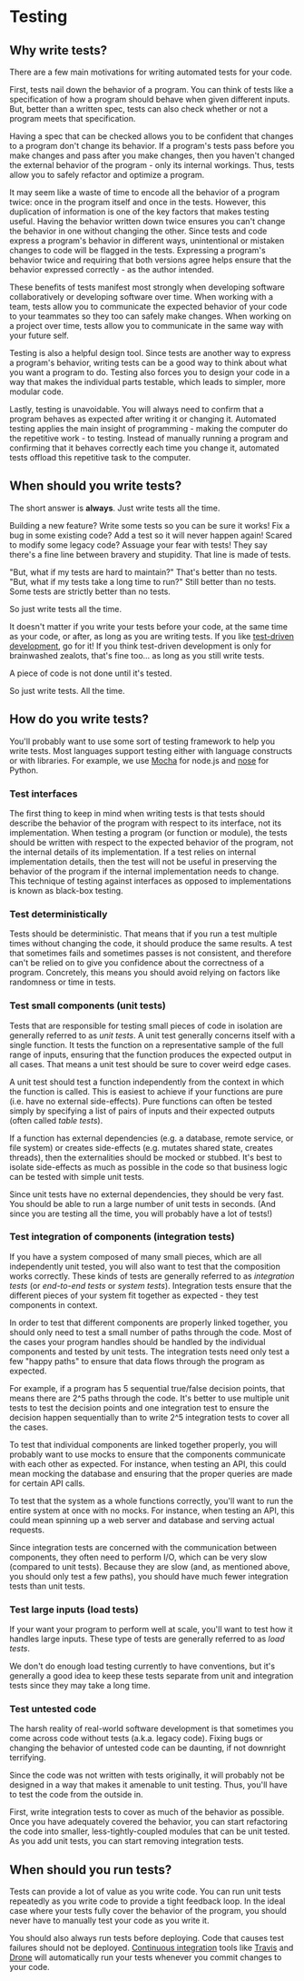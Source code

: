 # Testing

## Why write tests?

There are a few main motivations for writing automated tests for your code.

First, tests nail down the behavior of a program. You can think of tests like a specification of how a program should behave when given different inputs. But, better than a written spec, tests can also check whether or not a program meets that specification.

Having a spec that can be checked allows you to be confident that changes to a program don't change its behavior. If a program's tests pass before you make changes and pass after you make changes, then you haven't changed the external behavior of the program - only its internal workings. Thus, tests allow you to safely refactor and optimize a program.

It may seem like a waste of time to encode all the behavior of a program twice: once in the program itself and once in the tests. However, this duplication of information is one of the key factors that makes testing useful. Having the behavior written down twice ensures you can't change the behavior in one without changing the other. Since tests and code express a program's behavior in different ways, unintentional or mistaken changes to code will be flagged in the tests. Expressing a program's behavior twice and requiring that both versions agree helps ensure that the behavior expressed correctly - as the author intended.

These benefits of tests manifest most strongly when developing software collaboratively or developing software over time. When working with a team, tests allow you to communicate the expected behavior of your code to your teammates so they too can safely make changes. When working on a project over time, tests allow you to communicate in the same way with your future self.

Testing is also a helpful design tool. Since tests are another way to express a program's behavior, writing tests can be a good way to think about what you want a program to do. Testing also forces you to design your code in a way that makes the individual parts testable, which leads to simpler, more modular code.

Lastly, testing is unavoidable. You will always need to confirm that a program behaves as expected after writing it or changing it. Automated testing applies the main insight of programming - making the computer do the repetitive work - to testing. Instead of manually running a program and confirming that it behaves correctly each time you change it, automated tests offload this repetitive task to the computer.

## When should you write tests?

The short answer is **always**. Just write tests all the time.

Building a new feature? Write some tests so you can be sure it works! Fix a bug in some existing code? Add a test so it will never happen again! Scared to modify some legacy code? Assuage your fear with tests! They say there's a fine line between bravery and stupidity. That line is made of tests.

"But, what if my tests are hard to maintain?" That's better than no tests.
"But, what if my tests take a long time to run?" Still better than no tests.
Some tests are strictly better than no tests.

So just write tests all the time.

It doesn't matter if you write your tests before your code, at the same time as your code, or after, as long as you are writing tests. If you like [test-driven development](http://en.wikipedia.org/wiki/Test-driven_development), go for it! If you think test-driven development is only for brainwashed zealots, that's fine too... as long as you still write tests.

A piece of code is not done until it's tested.

So just write tests. All the time.

## How do you write tests?

You'll probably want to use some sort of testing framework to help you write tests. Most languages support testing either with language constructs or with libraries. For example, we use [Mocha](http://visionmedia.github.io/mocha/) for node.js and [nose](https://nose.readthedocs.org/en/latest/) for Python.

### Test interfaces

The first thing to keep in mind when writing tests is that tests should describe the behavior of the program with respect to its interface, not its implementation. When testing a program (or function or module), the tests should be written with respect to the expected behavior of the program, not the internal details of its implementation. If a test relies on internal implementation details, then the test will not be useful in preserving the behavior of the program if the internal implementation needs to change. This technique of testing against interfaces as opposed to implementations is known as black-box testing.

### Test deterministically

Tests should be deterministic. That means that if you run a test multiple times without changing the code, it should produce the same results. A test that sometimes fails and sometimes passes is not consistent, and therefore can't be relied on to give you confidence about the correctness of a program. Concretely, this means you should avoid relying on factors like randomness or time in tests.

### Test small components (unit tests)

Tests that are responsible for testing small pieces of code in isolation are generally referred to as *unit tests*. A unit test generally concerns itself with a single function. It tests the function on a representative sample of the full range of inputs, ensuring that the function produces the expected output in all cases. That means a unit test should be sure to cover weird edge cases.

A unit test should test a function independently from the context in which the function is called. This is easiest to achieve if your functions are pure (i.e. have no external side-effects). Pure functions can often be tested simply by specifying a list of pairs of inputs and their expected outputs (often called *table tests*).

If a function has external dependencies (e.g. a database, remote service, or file system) or creates side-effects (e.g. mutates shared state, creates threads), then the externalities should be mocked or stubbed. It's best to isolate side-effects as much as possible in the code so that business logic can be tested with simple unit tests.

Since unit tests have no external dependencies, they should be very fast. You should be able to run a large number of unit tests in seconds. (And since you are testing all the time, you will probably have a lot of tests!)

### Test integration of components (integration tests)

If you have a system composed of many small pieces, which are all independently unit tested, you will also want to test that the composition works correctly. These kinds of tests are generally referred to as *integration tests* (or *end-to-end tests* or *system tests*). Integration tests ensure that the different pieces of your system fit together as expected - they test components in context.

In order to test that different components are properly linked together, you should only need to test a small number of paths through the code. Most of the cases your program handles should be handled by the individual components and tested by unit tests. The integration tests need only test a few "happy paths" to ensure that data flows through the program as expected.

For example, if a program has 5 sequential true/false decision points, that means there are 2^5 paths through the code. It's better to use multiple unit tests to test the decision points and one integration test to ensure the decision happen sequentially than to write 2^5 integration tests to cover all the cases.

To test that individual components are linked together properly, you will probably want to use mocks to ensure that the components communicate with each other as expected. For instance, when testing an API, this could mean mocking the database and ensuring that the proper queries are made for certain API calls.

To test that the system as a whole functions correctly, you'll want to run the entire system at once with no mocks. For instance, when testing an API, this could mean spinning up a web server and database and serving actual requests.

Since integration tests are concerned with the communication between components, they often need to perform I/O, which can be very slow (compared to unit tests). Because they are slow (and, as mentioned above, you should only test a few paths), you should have much fewer integration tests than unit tests.

### Test large inputs (load tests)

If your want your program to perform well at scale, you'll want to test how it handles large inputs. These type of tests are generally referred to as *load tests*.

We don't do enough load testing currently to have conventions, but it's generally a good idea to keep these tests separate from unit and integration tests since they may take a long time.

### Test untested code

The harsh reality of real-world software development is that sometimes you come across code without tests (a.k.a. legacy code). Fixing bugs or changing the behavior of untested code can be daunting, if not downright terrifying.

Since the code was not written with tests originally, it will probably not be designed in a way that makes it amenable to unit testing. Thus, you'll have to test the code from the outside in.

First, write integration tests to cover as much of the behavior as possible. Once you have adequately covered the behavior, you can start refactoring the code into smaller, less-tightly-coupled modules that can be unit tested. As you add unit tests, you can start removing integration tests.

## When should you run tests?

Tests can provide a lot of value as you write code. You can run unit tests repeatedly as you write code to provide a tight feedback loop. In the ideal case where your tests fully cover the behavior of the program, you should never have to manually test your code as you write it.

You should also always run tests before deploying. Code that causes test failures should not be deployed. [Continuous integration](http://en.wikipedia.org/wiki/Continuous_integration) tools like [Travis](https://travis-ci.org/) and [Drone](https://drone.io/) will automatically run your tests whenever you commit changes to your code.
